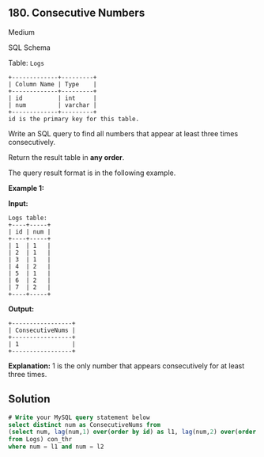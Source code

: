 ## 180\. Consecutive Numbers

Medium

SQL Schema

Table: `Logs`

    +-------------+---------+
    | Column Name | Type    |
    +-------------+---------+
    | id          | int     |
    | num         | varchar |
    +-------------+---------+
    id is the primary key for this table. 

Write an SQL query to find all numbers that appear at least three times consecutively.

Return the result table in **any order**.

The query result format is in the following example.

**Example 1:**

**Input:**

    Logs table:
    +----+-----+
    | id | num |
    +----+-----+
    | 1  | 1   |
    | 2  | 1   |
    | 3  | 1   |
    | 4  | 2   |
    | 5  | 1   |
    | 6  | 2   |
    | 7  | 2   |
    +----+-----+

**Output:**

    +-----------------+
    | ConsecutiveNums |
    +-----------------+
    | 1               |
    +-----------------+

**Explanation:** 1 is the only number that appears consecutively for at least three times.

## Solution

```sql
# Write your MySQL query statement below
select distinct num as ConsecutiveNums from
(select num, lag(num,1) over(order by id) as l1, lag(num,2) over(order by id) as l2
from Logs) con_thr
where num = l1 and num = l2
```